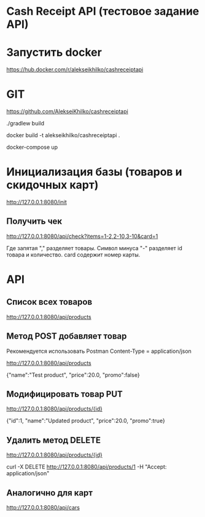 # Cash Receipt API (тестовое задание API)


# Запустить docker 

https://hub.docker.com/r/alekseikhilko/cashreceiptapi

# GIT
https://github.com/AlekseiKhilko/cashreceiptapi

./gradlew build

docker build -t alekseikhilko/cashreceiptapi .

docker-compose up

# Инициализация базы (товаров и скидочных карт)
http://127.0.0.1:8080/init

## Получить чек

http://127.0.0.1:8080/api/check?items=1-2,2-10,3-10&card=1

Где запятая "," разделяет товары. Символ минуса "-" разделяет id товара и количество. card содержит номер карты.


# API

## Список всех товаров
http://127.0.0.1:8080/api/products

## Метод POST добавляет товар
Рекомендуется использовать Postman
Content-Type = application/json

http://127.0.0.1:8080/api/products

{"name":"Test product", "price":20.0, "promo":false}

## Модифицировать товар PUT

http://127.0.0.1:8080/api/products/{id}

{"id":1, "name":"Updated product", "price":20.0, "promo":true}

## Удалить метод DELETE
http://127.0.0.1:8080/api/products/{id}

curl -X DELETE http://127.0.0.1:8080/api/products/1
-H "Accept: application/json"


## Аналогично для карт
http://127.0.0.1:8080/api/cars